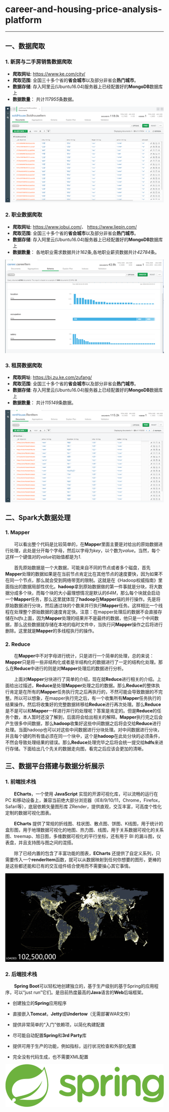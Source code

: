 # career-and-housing-price-analysis-platform

***

## 一、数据爬取

### 1. 新房与二手房销售数据爬取

* **爬取网址**:  <https://www.ke.com/city/>
* **爬取范围**:  全国三十多个省的**省会城市**以及部分非省会**热门城市**。
* **数据存储**:  存入阿里云(Ubuntu16.04)服务器上已经配置好的**MongoDB**数据库上
* **数据数量**： 共计*117955*条数据。  

<img src="./img/1.png" alt="新房数据爬取截图" />

### 2. 职业数据爬取

* **爬取网址**:  <https://www.jobui.com/>、 <https://www.liepin.com/>
* **爬取范围**: 全国三十多个省的**省会城市**以及部分非省会**热门城市**。
* **数据存储**:  存入阿里云(Ubuntu16.04)服务器上已经配置好的**MongoDB**数据库上
* **数据数量**： 各地职业需求数据共计*162*条,各地职业薪资数据共计*42784*条。

<img src="./img/2.png" alt="职业数据爬取分析图" />

### 3. 租房数据爬取

* **爬取网址**:  <https://bj.zu.ke.com/zufang/>
* **爬取范围**: 全国三十多个省的**省会城市**以及部分非省会**热门城市**。
* **数据存储**:  存入阿里云(Ubuntu16.04)服务器上已经配置好的**MongoDB**数据库上
* **数据数量**： 共计*115149*条数据。

<img src="./img/3.png" alt="职业数据爬取分析图" />

## 二、Spark大数据处理

### 1. Mapper

&emsp;&emsp;可以看出整个代码是比较简单的，在**Mapper**里面主要是对给出的原始数据进行处理，此处是分开每个字母，然后以字母为*key*，以个数为*value*。当然，每个这样一个键值对的*value*初始值都是为*1*.

&emsp;&emsp;首先原始数据是一个大数据，可能来自不同的节点或者多个磁盘，首先**Mapper**处理的数据如果是在当前节点肯定比在其他节点的速度要快，因为如果不在同一个节点，那么就会受到网络带宽的限制。这就是在《Hadoop权威指南》里面指出的数据局部性优化。**hadoop**拿到原始数据做的第一件事就是分块，将大数据分成多个块，而每个块的大小最理想情况是默认的*64M*，那么每个块就会启动一个**Mapper**任务，那么这里就体现了**hadoop**在**Mapper**端的并行操作。先是将原始数据进行分块，然后通过块的个数来并行执行**Mapper**任务。这样相比一个线程在处理整个原始数据的速度肯定快。注意：在mapper处理后的数据不会直接存储在*hdfs*上面，因为**Mapper**处理的结果并不是最终的数据，他只是一个中间数据，那么这些数据就存储在本地的临时文件中，当执行问**Mapper**操作之后将进行删除。这里就是**Mapper**的多线程执行的操作。

### 2. Reduce

&emsp;&emsp;在**Mapper**中不对字母进行统计，只是进行一个简单的处理，总的来说：**Mapper**只是将一些非结构化或者是半结构化的数据进行了一定的结构化处理。那么在**Reduce**中进行的则是对**Mapper**处理后的数据进行分析。

&emsp;&emsp;上面对**Mapper**分块进行了简单的介绍，现在就**Reduce**进行相关的介绍。上面给出过描述，**Reduce**是处理**Mapper**处理之后的数据。那么**Reduce**的整体执行肯定是在所有的**Mapper**任务执行完之后再执行的，不然可能会导致数据的不完整。所以可以想象，在mapper执行完之后，有一个收集所有**Mapper**任务执行的结果操作。然后将收集好的完整数据转移给**Reduce**进行再次处理。那么**Reduce**是不是可以和**Mapper**一样进行并行的处理呢？答案是肯定的。但是**Reduce**的任务个数，本人暂时还没了解到，后面将会给出相关的解释。**Mapper**执行完之后会产生很多中间数据，那么**hadoop**收集好这些中间数据之后将会交给**Reduce**进行处理。当面hadoop也可以对这些中间数据进行分块处理。对中间数据进行分块，并且每个键的所有值必须在同一个块中，这个是**hadoop**在此处分块的必须条件，不然会导致处理结果的错误。那么**Reduce**处理完毕之后将会统一提交给**hdfs**来进行存储。下面给出几个先关的数据走向图，看完之后应该会更加的清晰。

## 三、数据平台搭建与数据分析展示

### 1. 前端技术栈

&emsp;&emsp;**ECharts**，一个使用 **JavaScript** 实现的开源可视化库，可以流畅的运行在 PC 和移动设备上，兼容当前绝大部分浏览器（IE8/9/10/11，Chrome，Firefox，Safari等），底层依赖矢量图形库 ZRender，提供直观，交互丰富，可高度个性化定制的数据可视化图表。

&emsp;&emsp;**ECharts** 提供了常规的折线图、柱状图、散点图、饼图、K线图，用于统计的盒形图，用于地理数据可视化的地图、热力图、线图，用于关系数据可视化的关系图、treemap、旭日图，多维数据可视化的平行坐标，还有用于 BI 的漏斗图，仪表盘，并且支持图与图之间的混搭。

&emsp;&emsp;除了已经内置的包含了丰富功能的图表，**ECharts** 还提供了自定义系列，只需要传入一个**renderItem**函数，就可以从数据映射到任何你想要的图形，更棒的是这些都还能和已有的交互组件结合使用而不需要操心其它事情。

<img src="./img/scatterGL.jpg" alt="echarts图demo" />

### 2. 后端技术栈

&emsp;&emsp;**Spring Boot**可以轻松地创建独立的，基于生产级别的基于Spring的应用程序，可以“just run”它们。是目前热度最高的**Java**语言的**Web**后端框架。

* 创建独立的**Spring**应用程序

* 直接嵌入**Tomcat**，**Jetty**或**Undertow**（无需部署WAR文件）

* 提供非常简单的“入门”依赖项，以简化构建配置

* 尽可能自动配置**Spring**和**3rd Party**库

* 提供可用于生产的功能，例如指标，运行状况检查和外部化配置

* 完全没有代码生成，也不需要XML配置

<center>
<img src="./img/4.png" alt="spring boot标签图" />
</center>
